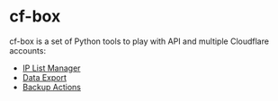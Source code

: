 # cf-box
 cf-box is a set of Python tools to play with API and multiple Cloudflare accounts:
- [IP List Manager](https://github.com/fabriziosalmi/cf-box/blob/main/ip_list_manager.md)
- [Data Export](https://github.com/fabriziosalmi/cf-box/blob/main/data_export.md)
- [Backup Actions](https://github.com/fabriziosalmi/cloudflare-backup-actions) 